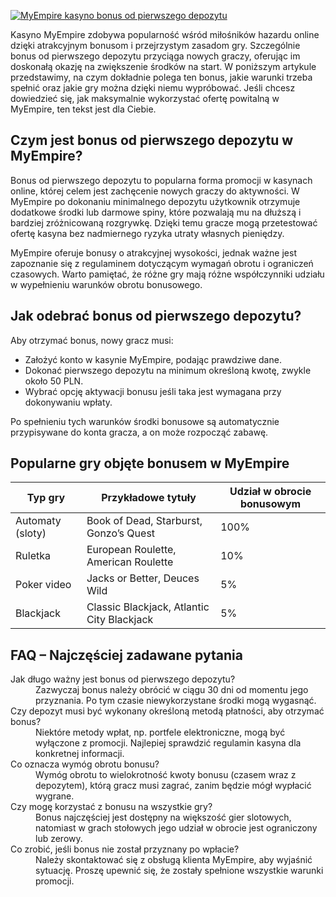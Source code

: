 [![MyEmpire kasyno bonus od pierwszego depozytu](https://123-caf.pages.dev/gitsignup.png)](https://vrmoo.ru/Bt82HjjY)

<section> <p>Kasyno MyEmpire zdobywa popularność wśród miłośników hazardu online dzięki atrakcyjnym bonusom i przejrzystym zasadom gry. Szczególnie bonus od pierwszego depozytu przyciąga nowych graczy, oferując im doskonałą okazję na zwiększenie środków na start. W poniższym artykule przedstawimy, na czym dokładnie polega ten bonus, jakie warunki trzeba spełnić oraz jakie gry można dzięki niemu wypróbować. Jeśli chcesz dowiedzieć się, jak maksymalnie wykorzystać ofertę powitalną w MyEmpire, ten tekst jest dla Ciebie.</p>  <h2>Czym jest bonus od pierwszego depozytu w MyEmpire?</h2> <p>Bonus od pierwszego depozytu to popularna forma promocji w kasynach online, której celem jest zachęcenie nowych graczy do aktywności. W MyEmpire po dokonaniu minimalnego depozytu użytkownik otrzymuje dodatkowe środki lub darmowe spiny, które pozwalają mu na dłuższą i bardziej zróżnicowaną rozgrywkę. Dzięki temu gracze mogą przetestować ofertę kasyna bez nadmiernego ryzyka utraty własnych pieniędzy.</p> <p>MyEmpire oferuje bonusy o atrakcyjnej wysokości, jednak ważne jest zapoznanie się z regulaminem dotyczącym wymagań obrotu i ograniczeń czasowych. Warto pamiętać, że różne gry mają różne współczynniki udziału w wypełnieniu warunków obrotu bonusowego.</p>  <h2>Jak odebrać bonus od pierwszego depozytu?</h2> <p>Aby otrzymać bonus, nowy gracz musi:</p> <ul> <li>Założyć konto w kasynie MyEmpire, podając prawdziwe dane.</li> <li>Dokonać pierwszego depozytu na minimum określoną kwotę, zwykle około 50 PLN.</li> <li>Wybrać opcję aktywacji bonusu jeśli taka jest wymagana przy dokonywaniu wpłaty.</li> </ul> <p>Po spełnieniu tych warunków środki bonusowe są automatycznie przypisywane do konta gracza, a on może rozpocząć zabawę.</p>  <h2>Popularne gry objęte bonusem w MyEmpire</h2> <table> <thead> <tr> <th>Typ gry</th> <th>Przykładowe tytuły</th> <th>Udział w obrocie bonusowym</th> </tr> </thead> <tbody> <tr> <td>Automaty (sloty)</td> <td>Book of Dead, Starburst, Gonzo’s Quest</td> <td>100%</td> </tr> <tr> <td>Ruletka</td> <td>European Roulette, American Roulette</td> <td>10%</td> </tr> <tr> <td>Poker video</td> <td>Jacks or Better, Deuces Wild</td> <td>5%</td> </tr> <tr> <td>Blackjack</td> <td>Classic Blackjack, Atlantic City Blackjack</td> <td>5%</td> </tr> </tbody> </table>  <h2>FAQ – Najczęściej zadawane pytania</h2> <dl> <dt>Jak długo ważny jest bonus od pierwszego depozytu?</dt> <dd>Zazwyczaj bonus należy obrócić w ciągu 30 dni od momentu jego przyznania. Po tym czasie niewykorzystane środki mogą wygasnąć.</dd>  <dt>Czy depozyt musi być wykonany określoną metodą płatności, aby otrzymać bonus?</dt> <dd>Niektóre metody wpłat, np. portfele elektroniczne, mogą być wyłączone z promocji. Najlepiej sprawdzić regulamin kasyna dla konkretnej informacji.</dd>  <dt>Co oznacza wymóg obrotu bonusu?</dt> <dd>Wymóg obrotu to wielokrotność kwoty bonusu (czasem wraz z depozytem), którą gracz musi zagrać, zanim będzie mógł wypłacić wygrane.</dd>  <dt>Czy mogę korzystać z bonusu na wszystkie gry?</dt> <dd>Bonus najczęściej jest dostępny na większość gier slotowych, natomiast w grach stołowych jego udział w obrocie jest ograniczony lub zerowy.</dd>  <dt>Co zrobić, jeśli bonus nie został przyznany po wpłacie?</dt> <dd>Należy skontaktować się z obsługą klienta MyEmpire, aby wyjaśnić sytuację. Proszę upewnić się, że zostały spełnione wszystkie warunki promocji.</dd> </dl> </section>